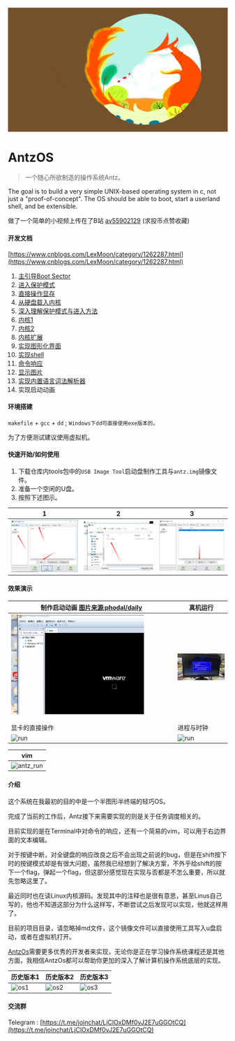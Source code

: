 ﻿![screen](screen/11.jpg)

# AntzOS

> 一个随心所欲制造的操作系统Antz。

The goal is to build a very simple UNIX-based operating system in c, not just a "proof-of-concept". The OS should be able to boot, start a userland shell, and be extensible.

做了一个简单的小视频上传在了B站 [av55902129](https://www.bilibili.com/video/av55902129)  (求投币点赞收藏)

#### <span id="rhsy">开发文档</span>

[https://www.cnblogs.com/LexMoon/category/1262287.html](https://www.cnblogs.com/LexMoon/category/1262287.html)

1. [主引导Boot Sector](https://www.cnblogs.com/LexMoon/p/antz01.html)
2. [进入保护模式](https://www.cnblogs.com/LexMoon/p/antz02.html)
3. [直接操作显存](https://www.cnblogs.com/LexMoon/p/antz03.html)
4. [从硬盘载入内核](https://www.cnblogs.com/LexMoon/p/antz04.html)
5. [深入理解保护模式与进入方法](https://www.cnblogs.com/LexMoon/p/antz05.html)
6. [内核1](https://www.cnblogs.com/LexMoon/p/antz06.html)
7. [内核2](https://www.cnblogs.com/LexMoon/p/antz07.html)
8. [内核扩展](https://www.cnblogs.com/LexMoon/p/antz08.html)
9. [实现图形化界面](https://www.cnblogs.com/LexMoon/p/antz09.html)
10. [实现shell](https://www.cnblogs.com/LexMoon/p/antz10.html)
11. [命令响应](https://www.cnblogs.com/LexMoon/p/antz11.html)
12. [显示图片](https://www.cnblogs.com/LexMoon/p/antz13.html)
13. [实现内置语言词法解析器](https://www.cnblogs.com/LexMoon/p/antz14.html)
14. 实现启动动画

#### <span id="hjdj">环境搭建</span>

`makefile` + `gcc` + `dd`  ; `Windows下dd可直接使用exe版本的。`

为了方便测试建议使用虚拟机。

#### <span id="rhsy">快速开始/如何使用</span>

1. 下载仓库内tools包中的`USB Image Tool`启动盘制作工具与`antz.img`镜像文件。
2. 准备一个空闲的U盘。
3. 按照下述图示。

| 1 | 2 | 3 |
| ------- | -------- | -------- |
| ![run](screen/h1.png) | ![run](screen/h2.png) | ![run](screen/h3.png) |

#### <span id="xgys">效果演示</span>

| 制作启动动画 [图片来源:phodal/daily](https://github.com/phodal/daily) | 真机运行 |
| ------- | -------- |
| ![run](screen/my.gif) | ![run](screen/runShow.gif) |
| 显卡的直接操作 | 进程与时钟 |
| ![run](https://github.com/CasterWx/AntzOS/blob/master/screen/虚拟机1.gif?raw=true) | ![run](https://github.com/CasterWx/AntzOS/blob/master/screen/execute.gif?raw=true) |


| vim |
| ------- |
| ![antz_run](https://github.com/CasterWx/AntzOS/blob/master/screen/虚拟机2.gif?raw=true) |



#### <span id="js">介绍</span>

这个系统在我最初的目的中是一个半图形半终端的轻巧OS。

完成了当前的工作后，Antz接下来需要实现的则是关于任务调度相关的。

目前实现的是在Terminal中对命令的响应，还有一个简易的vim，可以用于右边界面的文本编辑。

对于按键中断，对全键盘的响应改良之后不会出现之前说的bug，但是在shift按下时的按键模式却是有很大问题，虽然我已经想到了解决方案，不外乎给shift的按下一个flag，弹起一个flag，但这部分感觉现在实现与否都是不怎么重要，所以就先忽略这里了。

最近同时也在读Linux内核源码。发现其中的注释也是很有意思，甚至Linus自己写的，他也不知道这部分为什么这样写，不断尝试之后发现可以实现，他就这样用了。

目前的项目目录，请忽略掉md文件，这个镜像文件可以直接使用工具写入u盘启动，或者在虚拟机打开。

[AntzOs](https://github.com/CasterWx/AntzOS)需要更多优秀的开发者来实现，无论你是正在学习操作系统课程还是其他方面，我相信AntzOs都可以帮助你更加的深入了解计算机操作系统底层的实现。

| 历史版本1 | 历史版本2 | 历史版本3 |
| ------- | ------- | ------- |
| ![os1](https://www.cnblogs.com/images/cnblogs_com/LexMoon/1246510/o_qq_pic_merged_1539834568688.jpg) | ![os2](https://www.cnblogs.com/images/cnblogs_com/LexMoon/1246510/o_antzos4.jpg) | ![os3](https://www.cnblogs.com/images/cnblogs_com/LexMoon/1246510/o_qq_pic_merged_1539834611072.jpg) |

#### <span id="jlq">交流群</span>

Telegram : [https://t.me/joinchat/LjClOxDMf0vJ2E7uGGOtCQ](https://t.me/joinchat/LjClOxDMf0vJ2E7uGGOtCQ)
